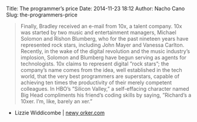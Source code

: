 Title: The programmer’s price
Date: 2014-11-23 18:12
Author: Nacho Cano
Slug: the-programmers-price

> Finally, Bradley received an e-mail from 10x, a talent company. 10x
> was started by two music and entertainment managers, Michael Solomon
> and Rishon Blumberg, who for the past nineteen years have represented
> rock stars, including John Mayer and Vanessa Carlton. Recently, in the
> wake of the digital revolution and the music industry’s implosion,
> Solomon and Blumberg have begun serving as agents for technologists.
> 10x claims to represent digital ”rock stars”; the company’s name comes
> from the idea, well established in the tech world, that the very best
> programmers are superstars, capable of achieving ten times the
> productivity of their merely competent colleagues. In HBO’s ”Silicon
> Valley,” a self-effacing character named Big Head compliments his
> friend’s coding skills by saying, ”Richard’s a 10xer. I’m, like,
> barely an xer.”

- Lizzie Widdicombe | [newy orker.com][]

  [newy orker.com]: http://www.newyorker.com/magazine/2014/11/24/programmers-price
    "The programmer's price"
